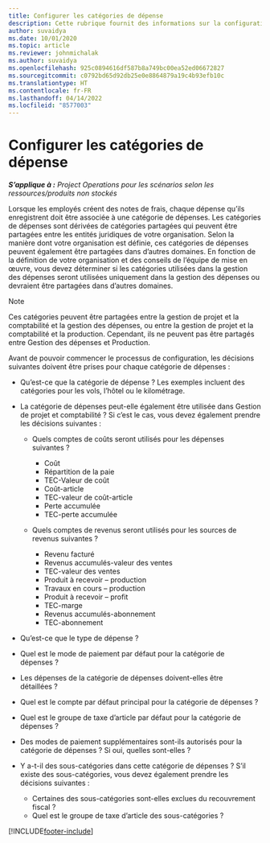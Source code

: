```yaml
---
title: Configurer les catégories de dépense
description: Cette rubrique fournit des informations sur la configuration des catégories de dépenses et des catégories partagées pour les notes de frais.
author: suvaidya
ms.date: 10/01/2020
ms.topic: article
ms.reviewer: johnmichalak
ms.author: suvaidya
ms.openlocfilehash: 925c0894616df587b8a749bc00ea52ed06672827
ms.sourcegitcommit: c0792bd65d92db25e0e8864879a19c4b93efb10c
ms.translationtype: HT
ms.contentlocale: fr-FR
ms.lasthandoff: 04/14/2022
ms.locfileid: "8577003"
---
```

# <a name="set-up-expense-categories"></a>Configurer les catégories de dépense

_**S’applique à :** Project Operations pour les scénarios selon les ressources/produits non stockés_

Lorsque les employés créent des notes de frais, chaque dépense qu’ils enregistrent doit être associée à une catégorie de dépenses. Les catégories de dépenses sont dérivées de catégories partagées qui peuvent être partagées entre les entités juridiques de votre organisation. Selon la manière dont votre organisation est définie, ces catégories de dépenses peuvent également être partagées dans d’autres domaines. En fonction de la définition de votre organisation et des conseils de l’équipe de mise en œuvre, vous devez déterminer si les catégories utilisées dans la gestion des dépenses seront utilisées uniquement dans la gestion des dépenses ou devraient être partagées dans d’autres domaines.

> [!NOTE]
> Ces catégories peuvent être partagées entre la gestion de projet et la comptabilité et la gestion des dépenses, ou entre la gestion de projet et la comptabilité et la production. Cependant, ils ne peuvent pas être partagés entre Gestion des dépenses et Production.

Avant de pouvoir commencer le processus de configuration, les décisions suivantes doivent être prises pour chaque catégorie de dépenses :

- Qu’est-ce que la catégorie de dépense ? Les exemples incluent des catégories pour les vols, l’hôtel ou le kilométrage.
- La catégorie de dépenses peut-elle également être utilisée dans Gestion de projet et comptabilité ? Si c’est le cas, vous devez également prendre les décisions suivantes :

    - Quels comptes de coûts seront utilisés pour les dépenses suivantes ?

        - Coût
        - Répartition de la paie
        - TEC-Valeur de coût
        - Coût-article
        - TEC-valeur de coût-article
        - Perte accumulée
        - TEC-perte accumulée

    - Quels comptes de revenus seront utilisés pour les sources de revenus suivantes ?

        - Revenu facturé
        - Revenus accumulés-valeur des ventes
        - TEC-valeur des ventes
        - Produit à recevoir – production
        - Travaux en cours – production
        - Produit à recevoir – profit
        - TEC-marge
        - Revenus accumulés-abonnement
        - TEC-abonnement

- Qu’est-ce que le type de dépense ?
- Quel est le mode de paiement par défaut pour la catégorie de dépenses ?
- Les dépenses de la catégorie de dépenses doivent-elles être détaillées ?
- Quel est le compte par défaut principal pour la catégorie de dépenses ?
- Quel est le groupe de taxe d’article par défaut pour la catégorie de dépenses ?
- Des modes de paiement supplémentaires sont-ils autorisés pour la catégorie de dépenses ? Si oui, quelles sont-elles ?
- Y a-t-il des sous-catégories dans cette catégorie de dépenses ? S’il existe des sous-catégories, vous devez également prendre les décisions suivantes :

    - Certaines des sous-catégories sont-elles exclues du recouvrement fiscal ?
    - Quel est le groupe de taxe d’article des sous-catégories ?


[!INCLUDE[footer-include](../includes/footer-banner.md)]